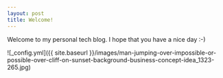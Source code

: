 ```yaml
---
layout: post
title: Welcome!
---
```


Welcome to my personal tech blog. I hope that you have a nice day :-)

![_config.yml]({{ site.baseurl }}/images/man-jumping-over-impossible-or-possible-over-cliff-on-sunset-background-business-concept-idea_1323-265.jpg)


